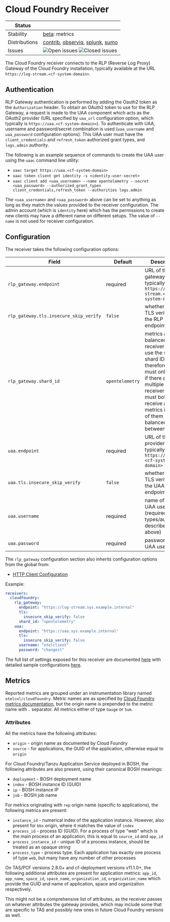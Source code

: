 # Cloud Foundry Receiver

<!-- status autogenerated section -->
| Status        |           |
| ------------- |-----------|
| Stability     | [beta]: metrics   |
| Distributions | [contrib], [observiq], [splunk], [sumo] |
| Issues        | ![Open issues](https://img.shields.io/github/issues-search/open-telemetry/opentelemetry-collector-contrib?query=is%3Aissue%20is%3Aopen%20label%3Areceiver%2Fcloudfoundry%20&label=open&color=orange&logo=opentelemetry) ![Closed issues](https://img.shields.io/github/issues-search/open-telemetry/opentelemetry-collector-contrib?query=is%3Aissue%20is%3Aclosed%20label%3Areceiver%2Fcloudfoundry%20&label=closed&color=blue&logo=opentelemetry) |

[beta]: https://github.com/open-telemetry/opentelemetry-collector#beta
[contrib]: https://github.com/open-telemetry/opentelemetry-collector-releases/tree/main/distributions/otelcol-contrib
[observiq]: https://github.com/observIQ/observiq-otel-collector
[splunk]: https://github.com/signalfx/splunk-otel-collector
[sumo]: https://github.com/SumoLogic/sumologic-otel-collector
<!-- end autogenerated section -->

The Cloud Foundry receiver connects to the RLP (Reverse Log Proxy) Gateway of the Cloud Foundry installation, typically
available at the URL `https://log-stream.<cf-system-domain>`.

## Authentication

RLP Gateway authentication is performed by adding the Oauth2 token as the `Authorization` header. To obtain an OAuth2
token to use for the RLP Gateway, a request is made to the UAA component which acts as the OAuth2 provider (URL
specified by `uaa_url` configuration option, which typically is `https://uaa.<cf-system-domain>`). To authenticate with
UAA, username and password/secret combination is used (`uaa_username` and `uaa_password` configuration options). This
UAA user must have the `client_credentials` and `refresh_token` authorized grant types, and `logs.admin` authority.

The following is an example sequence of commands to create the UAA user using the `uaac` command line utility:

* `uaac target https://uaa.<cf-system-domain>`
* `uaac token client get identity -s <identity-user-secret>`
* `uaac client add <uaa_username> --name opentelemetry --secret <uaa_password> --authorized_grant_types client_credentials,refresh_token --authorities logs.admin`

The `<uaa_username>` and `<uaa_password>` above can be set to anything as long as they match the values provided to the
receiver configuration. The admin account (which is `identity` here) which has the permissions to create new clients may
have a different name on different setups. The value of `--name` is not used for receiver configuration.

## Configuration

The receiver takes the following configuration options:

| Field | Default | Description |
| --- | --- | --- |
| `rlp_gateway.endpoint` | required | URL of the RLP gateway, typically `https://log-stream.<cf-system-domain>` |
| `rlp_gateway.tls.insecure_skip_verify` | `false` | whether to skip TLS verify for the RLP gateway endpoint |
| `rlp_gateway.shard_id` | `opentelemetry` | metrics are load balanced among receivers that use the same shard ID, therefore this must only be set if there are multiple receivers which must both receive all the metrics instead of them being balanced between them |
| `uaa.endpoint` | required | URL of the UAA provider, typically `https://uaa.<cf-system-domain>` |
| `uaa.tls.insecure_skip_verify` | `false` | whether to skip TLS verify for the UAA endpoint |
| `uaa.username` | required | name of the UAA user (required grant types/authorities described above) |
| `uaa.password` | required | password of the UAA user |

The `rlp_gateway` configuration section also inherits configuration options from the global from:

- [HTTP Client Configuration](https://github.com/open-telemetry/opentelemetry-collector/tree/main/config/confighttp#client-configuration)

Example:

```yaml
receivers:
  cloudfoundry:
    rlp_gateway:
      endpoint: "https://log-stream.sys.example.internal"
      tls:
        insecure_skip_verify: false
      shard_id: "opentelemetry"
    uaa:
      endpoint: "https://uaa.sys.example.internal"
      tls:
        insecure_skip_verify: false
      username: "otelclient"
      password: "changeit"
```

The full list of settings exposed for this receiver are documented [here](./config.go)
with detailed sample configurations [here](./testdata/config.yaml).

## Metrics

Reported metrics are grouped under an instrumentation library named `otelcol/cloudfoundry`. Metric names are as
specified by [Cloud Foundry metrics documentation](https://docs.cloudfoundry.org/running/all_metrics.html), but the
origin name is prepended to the metric name with `.` separator. All metrics either of type `Gauge` or `Sum`.

### Attributes

All the metrics have the following attributes:

* `origin` - origin name as documented by Cloud Foundry
* `source` - for applications, the GUID of the application, otherwise equal to `origin`

For Cloud Foundry/Tanzu Application Service deployed in BOSH, the following attributes are also present, using their
canonical BOSH meanings:

* `deployment` - BOSH deployment name
* `index` - BOSH instance ID (GUID)
* `ip` - BOSH instance IP
* `job` - BOSH job name

For metrics originating with `rep` origin name (specific to applications), the following metrics are present:

* `instance_id` - numerical index of the application instance. However, also present for `bbs` origin, where it matches
  the value of `index`
* `process_id` - process ID (GUID). For a process of type "web" which is the main process of an application, this is
  equal to `source_id` and `app_id`
* `process_instance_id` - unique ID of a process instance, should be treated as an opaque string
* `process_type` - process type. Each application has exactly one process of type `web`, but many have any number of
  other processes

On TAS/PCF versions 2.8.0+ and cf-deployment versions v11.1.0+, the following additional attributes are present for
application metrics: `app_id`, `app_name`, `space_id`, `space_name`, `organization_id`, `organization_name` which
provide the GUID and name of application, space and organization respectively.

This might not be a comprehensive list of attributes, as the receiver passes on whatever attributes the gateway
provides, which may include some that are specific to TAS and possibly new ones in future Cloud Foundry versions as
well.

